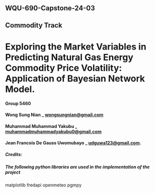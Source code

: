 ## WQU-690-Capstone-24-03
## Commodity Track

# **Exploring the Market Variables in Predicting Natural Gas Energy Commodity Price Volatility: Application of Bayesian Network Model.**
 
#### Group 5460 
#### Wong Sung Nian _  wongsungnian@gmail.com <br>
#### Muhammad Muhammad Yakubu _  muhammadmuhammadyakubu0@gmail.com <br>
#### Jean Francois De Gauss Uwomubayo _  udguwa123@gmail.com. 

##### Credits: 
##### The following python libraries are used in the implementation of the project
matplotlib
fredapi
openmeteo
pgmpy
